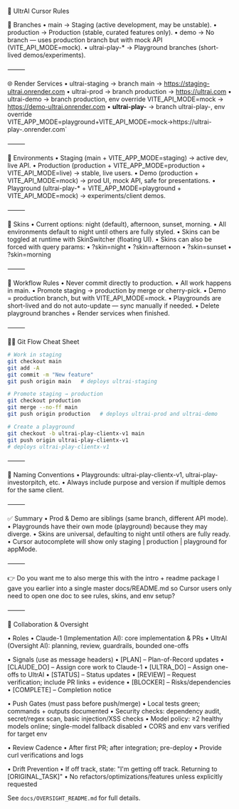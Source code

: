 📘 UltrAI Cursor Rules

🔎 Branches
	•	main → Staging (active development, may be unstable).
	•	production → Production (stable, curated features only).
	•	demo → No branch — uses production branch but with mock API (VITE_API_MODE=mock).
	•	ultrai-play-* → Playground branches (short-lived demos/experiments).

⸻

🌐 Render Services
	•	ultrai-staging → branch main → https://staging-ultrai.onrender.com
	•	ultrai-prod → branch production → https://ultrai.com
	•	ultrai-demo → branch production, env override VITE_API_MODE=mock → https://demo-ultrai.onrender.com
	•	**ultrai-play-** → branch ultrai-play-, env override VITE_APP_MODE=playground+VITE_API_MODE=mock→https://ultrai-play-.onrender.com`

⸻

📝 Environments
	•	Staging (main + VITE_APP_MODE=staging) → active dev, live API.
	•	Production (production + VITE_APP_MODE=production + VITE_API_MODE=live) → stable, live users.
	•	Demo (production + VITE_API_MODE=mock) → prod UI, mock API, safe for presentations.
	•	Playground (ultrai-play-* + VITE_APP_MODE=playground + VITE_API_MODE=mock) → experiments/client demos.

⸻

🎨 Skins
	•	Current options: night (default), afternoon, sunset, morning.
	•	All environments default to night until others are fully styled.
	•	Skins can be toggled at runtime with SkinSwitcher (floating UI).
	•	Skins can also be forced with query params:
	•	?skin=night
	•	?skin=afternoon
	•	?skin=sunset
	•	?skin=morning

⸻

🔁 Workflow Rules
	•	Never commit directly to production.
	•	All work happens in main.
	•	Promote staging → production by merge or cherry-pick.
	•	Demo = production branch, but with VITE_API_MODE=mock.
	•	Playgrounds are short-lived and do not auto-update — sync manually if needed.
	•	Delete playground branches + Render services when finished.

⸻

🧑‍💻 Git Flow Cheat Sheet

```bash
# Work in staging
git checkout main
git add -A
git commit -m "New feature"
git push origin main   # deploys ultrai-staging

# Promote staging → production
git checkout production
git merge --no-ff main
git push origin production   # deploys ultrai-prod and ultrai-demo

# Create a playground
git checkout -b ultrai-play-clientx-v1 main
git push origin ultrai-play-clientx-v1
# deploys ultrai-play-clientx-v1
```

⸻

📌 Naming Conventions
	•	Playgrounds: ultrai-play-clientx-v1, ultrai-play-investorpitch, etc.
	•	Always include purpose and version if multiple demos for the same client.

⸻

✅ Summary
	•	Prod & Demo are siblings (same branch, different API mode).
	•	Playgrounds have their own mode (playground) because they may diverge.
	•	Skins are universal, defaulting to night until others are fully ready.
	•	Cursor autocomplete will show only staging | production | playground for appMode.

⸻

👉 Do you want me to also merge this with the intro + readme package I gave you earlier into a single master docs/README.md so Cursor users only need to open one doc to see rules, skins, and env setup?



⸻

🤝 Collaboration & Oversight

• Roles
	• Claude-1 (Implementation AI): core implementation & PRs
	• UltrAI (Oversight AI): planning, review, guardrails, bounded one-offs

• Signals (use as message headers)
	• [PLAN] – Plan-of-Record updates
	• [CLAUDE_DO] – Assign core work to Claude-1
	• [ULTRA_DO] – Assign one-offs to UltrAI
	• [STATUS] – Status updates
	• [REVIEW] – Request verification; include PR links + evidence
	• [BLOCKER] – Risks/dependencies
	• [COMPLETE] – Completion notice

• Push Gates (must pass before push/merge)
	• Local tests green; commands + outputs documented
	• Security checks: dependency audit, secret/regex scan, basic injection/XSS checks
	• Model policy: ≥2 healthy models online; single-model fallback disabled
	• CORS and env vars verified for target env

• Review Cadence
	• After first PR; after integration; pre-deploy
	• Provide curl verifications and logs

• Drift Prevention
	• If off track, state: "I'm getting off track. Returning to [ORIGINAL_TASK]"
	• No refactors/optimizations/features unless explicitly requested

See `docs/OVERSIGHT_README.md` for full details.
